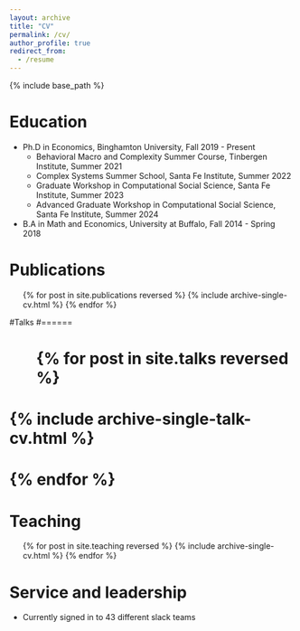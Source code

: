 ```yaml
---
layout: archive
title: "CV"
permalink: /cv/
author_profile: true
redirect_from:
  - /resume
---
```


{% include base_path %}

Education
======
* Ph.D in Economics, Binghamton University, Fall 2019 - Present
  * Behavioral Macro and Complexity Summer Course, Tinbergen Institute, Summer 2021
  * Complex Systems Summer School, Santa Fe Institute, Summer 2022
  * Graduate Workshop in Computational Social Science, Santa Fe Institute, Summer 2023
  * Advanced Graduate Workshop in Computational Social Science, Santa Fe Institute, Summer 2024
* B.A in Math and Economics, University at Buffalo, Fall 2014 - Spring 2018

Publications
======
  <ul>{% for post in site.publications reversed %}
    {% include archive-single-cv.html %}
  {% endfor %}</ul>
  
#Talks
#======
#  <ul>{% for post in site.talks reversed %}
#    {% include archive-single-talk-cv.html  %}
#  {% endfor %}</ul>
  
Teaching
======
  <ul>{% for post in site.teaching reversed %}
    {% include archive-single-cv.html %}
  {% endfor %}</ul>
  
Service and leadership
======
* Currently signed in to 43 different slack teams
